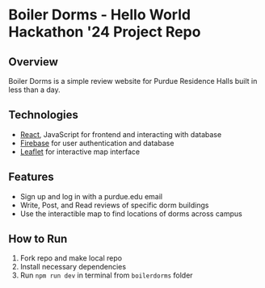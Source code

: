 # Boiler Dorms - Hello World Hackathon '24 Project Repo
## Overview
Boiler Dorms is a simple review website for Purdue Residence Halls built in less than a day.
## Technologies
- [React](https://react.dev/), JavaScript for frontend and interacting with database
- [Firebase](https://firebase.google.com/) for user authentication and database
- [Leaflet](https://leafletjs.com/) for interactive map interface
## Features
- Sign up and log in with a purdue.edu email
- Write, Post, and Read reviews of specific dorm buildings
- Use the interactible map to find locations of dorms across campus
## How to Run
1. Fork repo and make local repo
2. Install necessary dependencies
3. Run `npm run dev` in terminal from `boilerdorms` folder
